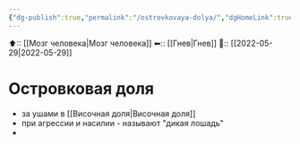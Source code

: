 ```yaml
---
{"dg-publish":true,"permalink":"/ostrovkovaya-dolya/","dgHomeLink":true,"dgPassFrontmatter":false}
---
```



⬆:: [[Мозг человека|Мозг человека]]
⬅:: [[Гнев|Гнев]]
📅:: [[2022-05-29|2022-05-29]]

# Островковая доля
- за ушами в [[Височная доля|Височная доля]]
- при агрессии и насилии - называют "дикая лошадь"
- 